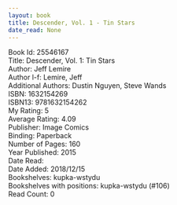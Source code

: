 ```yaml
---
layout: book
title: Descender, Vol. 1 - Tin Stars
date_read: None
---
```


Book Id: 25546167<br />
Title: Descender, Vol. 1: Tin Stars<br />
Author: Jeff Lemire<br />
Author l-f: Lemire, Jeff<br />
Additional Authors: Dustin Nguyen, Steve Wands<br />
ISBN: 1632154269<br />
ISBN13: 9781632154262<br />
My Rating: 5<br />
Average Rating: 4.09<br />
Publisher: Image Comics<br />
Binding: Paperback<br />
Number of Pages: 160<br />
Year Published: 2015<br />
Date Read: <br />
Date Added: 2018/12/15<br />
Bookshelves: kupka-wstydu<br />
Bookshelves with positions: kupka-wstydu (#106)<br />
Read Count: 0<br />

